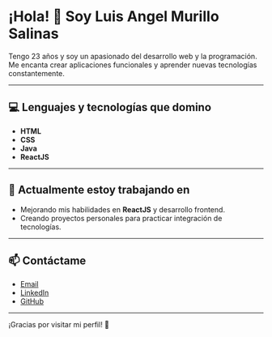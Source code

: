 # ¡Hola! 👋 Soy Luis Angel Murillo Salinas

Tengo 23 años y soy un apasionado del desarrollo web y la programación. Me encanta crear aplicaciones funcionales y aprender nuevas tecnologías constantemente.  

---

## 💻 Lenguajes y tecnologías que domino

- **HTML**
- **CSS**
- **Java**
- **ReactJS**

---

## 🔭 Actualmente estoy trabajando en

- Mejorando mis habilidades en **ReactJS** y desarrollo frontend.
- Creando proyectos personales para practicar integración de tecnologías.

---

## 📫 Contáctame

- [Email](mailto:tuemail@example.com)
- [LinkedIn](https://www.linkedin.com/in/tu-linkedin)
- [GitHub](https://github.com/tu-usuario)

---

¡Gracias por visitar mi perfil! 🚀
